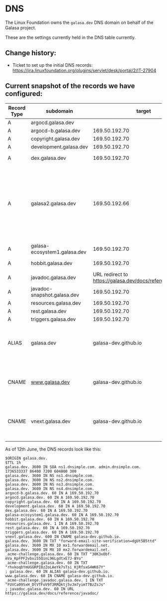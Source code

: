 # DNS

The Linux Foundation owns the `galasa.dev` DNS domain on behalf of the Galasa project.




These are the settings currently held in the DNS table currently.

## Change history:
- Ticket to set up the initial DNS records: https://jira.linuxfoundation.org/plugins/servlet/desk/portal/2/IT-27904

## Current snapshot of the records we have configured:

| Record Type | subdomain | target | Notes |
|-------------|-----------|--------|-------|
| A | argocd.galasa.dev | | 169.50.192.70 ||
| A | argocd-b.galasa.dev | 169.50.192.70 ||
| A | copyright.galasa.dev | 169.50.192.70 ||
| A | development.galasa.dev | 169.50.192.70 ||
| A | dex.galasa.dev | 169.50.192.70 | What is this one ? |
| A | galasa2.galasa.dev | 169.50.192.66 | Created to try out cert-manager for a Galasa service. Maps to the IP of the ingress-nginx-controller LoadBalancer in the ingress-nginx namespace |
| A | galasa-ecosystem1.galasa.dev | 169.50.192.70 ||
| A | hobbit.galasa.dev | 169.50.192.70 | old. Can be deleted. |
| A | javadoc.galasa.dev | URL redirect to https://galasa.dev/docs/reference/javadoc/ | |
| A | javadoc-snapshot.galasa.dev | 169.50.192.70 ||
| A | resources.galasa.dev | 169.50.192.70 ||
| A | rest.galasa.dev | 169.50.192.70 ||
| A | triggers.galasa.dev | 169.50.192.70 ||
| ALIAS | galasa.dev | galasa-dev.github.io | Main documentation site. See galasa-dev/galasa-docs repo |
| CNAME | www.galasa.dev | galasa-dev.github.io | Main documentation site. See galasa-dev/galasa-docs repo |
| CNAME | vnext.galasa.dev | galasa-dev.github.io | Preview of documentation. See galasa-dev/galasa-docs-preview repo |

As of 12th June, the DNS records look like this:
```
$ORIGIN galasa.dev.
$TTL 1h
galasa.dev. 3600 IN SOA ns1.dnsimple.com. admin.dnsimple.com. 1736533337 86400 7200 604800 300
galasa.dev. 3600 IN NS ns1.dnsimple.com.
galasa.dev. 3600 IN NS ns2.dnsimple.com.
galasa.dev. 3600 IN NS ns3.dnsimple.com.
galasa.dev. 3600 IN NS ns4.dnsimple.com.
argocd-b.galasa.dev. 60 IN A 169.50.192.70
argocd.galasa.dev. 60 IN A 169.50.192.70
copyright.galasa.dev. 60 IN A 169.50.192.70
development.galasa.dev. 60 IN A 169.50.192.70
dex.galasa.dev. 60 IN A 169.50.192.70
galasa-ecosystem1.galasa.dev. 60 IN A 169.50.192.70
hobbit.galasa.dev. 60 IN A 169.50.192.70
resources.galasa.dev. 1 IN A 169.50.192.70
rest.galasa.dev. 60 IN A 169.50.192.70
triggers.galasa.dev. 60 IN A 169.50.192.70
vnext.galasa.dev. 600 IN CNAME galasa-dev.github.io.
galasa.dev. 3600 IN TXT "forward-email-site-verification=dgUt5B5ttd"
galasa.dev. 3600 IN MX 10 mx1.forwardemail.net.
galasa.dev. 3600 IN MX 10 mx2.forwardemail.net.
_acme-challenge.galasa.dev. 60 IN TXT "30K3xObf-mVa_KpFPF2vbxi55QinL96LgdtxE7J-BYo"
_acme-challenge.galasa.dev. 60 IN TXT "rhxkoqbYmUGGRPI8zZoLAeYk7sTsi_KjRfsxG4WK67Y"
; galasa.dev. 60 IN ALIAS galasa-dev.github.io.
www.galasa.dev. 60 IN CNAME galasa-dev.github.io.
_acme-challenge.javadoc.galasa.dev. 1 IN TXT "FUVCa09SxH_DtVTFoV9f3RRQktj5vJm7yimT7BzZsJs"
; javadoc.galasa.dev. 60 IN URL https://galasa.dev/docs/reference/javadoc/
```